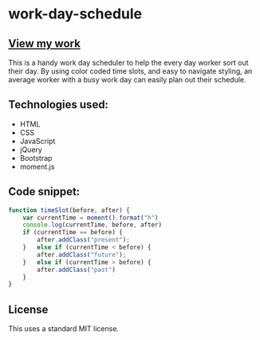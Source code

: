 # work-day-schedule

## [View my work](https://milocolo.github.io/work-day-schedule/)

This is a handy work day scheduler to help the every day worker sort out their day. By using color coded time slots, and easy to navigate styling, an average worker with a busy work day can easily plan out their schedule. 

## Technologies used:

* HTML
* CSS
* JavaScript
* jQuery
* Bootstrap
* moment.js

## Code snippet:

````javascript
function timeSlot(before, after) { 
    var currentTime = moment().format("h")
    console.log(currentTime, before, after)
    if (currentTime == before) {
        after.addClass("present");
    }   else if (currentTime < before) {
        after.addClass("future");
    }   else if (currentTime > before) {
        after.addClass("past")
    }
}
````

## License

This uses a standard MIT license.